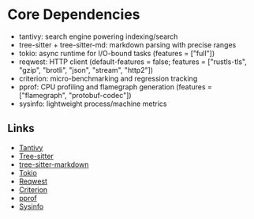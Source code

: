 # Core Dependencies

- tantivy: search engine powering indexing/search
- tree-sitter + tree-sitter-md: markdown parsing with precise ranges
- tokio: async runtime for I/O-bound tasks (features = ["full"])
- reqwest: HTTP client (default-features = false; features = ["rustls-tls", "gzip", "brotli", "json", "stream", "http2"])
- criterion: micro-benchmarking and regression tracking
- pprof: CPU profiling and flamegraph generation (features = ["flamegraph", "protobuf-codec"])
- sysinfo: lightweight process/machine metrics

## Links
- [Tantivy](https://github.com/quickwit-oss/tantivy)
- [Tree-sitter](https://tree-sitter.github.io/)
- [tree-sitter-markdown](https://github.com/MDeiml/tree-sitter-markdown)
- [Tokio](https://tokio.rs/)
- [Reqwest](https://docs.rs/reqwest/)
- [Criterion](https://bheisler.github.io/criterion.rs/book/)
- [pprof](https://docs.rs/pprof/)
- [Sysinfo](https://docs.rs/sysinfo/)

